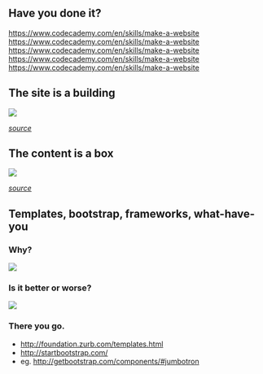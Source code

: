 ## Have you done it?

https://www.codecademy.com/en/skills/make-a-website
https://www.codecademy.com/en/skills/make-a-website
https://www.codecademy.com/en/skills/make-a-website
https://www.codecademy.com/en/skills/make-a-website
https://www.codecademy.com/en/skills/make-a-website


## The site is a building

![](https://soma.sbcc.edu/users/ajarabo/intro_Multimedia/images/CSS/CSS_html_metaphor.gif)

_[source](https://soma.sbcc.edu/users/ajarabo/intro_Multimedia/what_is_CSS.htm)_ 

## The content is a box

![](http://www.w3.org/TR/CSS2/images/boxdim.png)

_[source](http://www.w3.org/TR/CSS2/box.html)_

## Templates, bootstrap, frameworks, what-have-you

### Why?

![](https://www.techwillsaveus.com/az/wp-content/uploads/2013/12/Speaker_2_web-700x437.jpg)

### Is it better or worse?

![](http://media.giphy.com/media/ynoSY2uEJFKtW/giphy.gif)

### There you go.

- http://foundation.zurb.com/templates.html
- http://startbootstrap.com/
- eg. http://getbootstrap.com/components/#jumbotron
